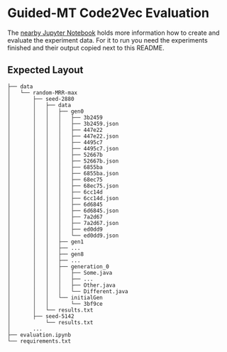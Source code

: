 # Guided-MT Code2Vec Evaluation 

The [nearby Jupyter Notebook](./evaluation.ipynb) holds more information how to create and evaluate the experiment data. 
For it to run you need the experiments finished and their output copied next to this README. 

## Expected Layout

```
├── data
│   └── random-MRR-max
│       ├── seed-2880
│       │   ├── data
│       │   │   ├── gen0
│       │   │   │   ├── 3b2459
│       │   │   │   ├── 3b2459.json
│       │   │   │   ├── 447e22
│       │   │   │   ├── 447e22.json
│       │   │   │   ├── 4495c7
│       │   │   │   ├── 4495c7.json
│       │   │   │   ├── 52667b
│       │   │   │   ├── 52667b.json
│       │   │   │   ├── 6855ba
│       │   │   │   ├── 6855ba.json
│       │   │   │   ├── 68ec75
│       │   │   │   ├── 68ec75.json
│       │   │   │   ├── 6cc14d
│       │   │   │   ├── 6cc14d.json
│       │   │   │   ├── 6d6845
│       │   │   │   ├── 6d6845.json
│       │   │   │   ├── 7a2d67
│       │   │   │   ├── 7a2d67.json
│       │   │   │   ├── ed0dd9
│       │   │   │   └── ed0dd9.json
│       │   │   ├── gen1
│       │   │   ├── ...
│       │   │   ├── gen8
│       │   │   ├── ...
│       │   │   ├── generation_0
│       │   │   │   ├── Some.java
│       │   │   │   ├── ...
│       │   │   │   ├── Other.java
│       │   │   │   └── Different.java
│       │   │   └── initialGen
│       │   │       └── 3bf9ce
│       │   └── results.txt
│       ├── seed-5142
│           └── results.txt
│       ...
├── evaluation.ipynb
└── requirements.txt
```

